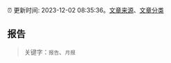 :alarm_clock: 更新时间: 2023-12-02 08:35:36。[文章来源](/README.md)、[文章分类](/TAGS.md)

## 报告


> 关键字：`报告`、`月报`



